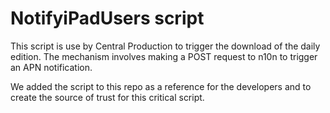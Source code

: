 # NotifyiPadUsers script
This script is use by Central Production to trigger the download of the daily edition.
The mechanism involves making a POST request to n10n to trigger an APN notification.

We added the script to this repo as a reference for the developers and
to create the source of trust for this critical script.
